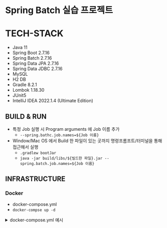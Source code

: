 # Spring Batch 실습 프로젝트

# TECH-STACK
- Java 11
- Spring Boot 2.7.16
- Spring Batch 2.7.16
- Spring Data JPA 2.7.16
- Spring Data JDBC 2.7.16
- MySQL
- H2 DB
- Gradle 8.2.1
- Lombok 1.18.30
- JUnit5
- IntelliJ IDEA 2022.1.4 (Ultimate Edition)

## BUILD & RUN
- 특정 Job 실행 시 Program arguments 에 Job 이름 추가
  - `--spring.bathc.job.names=${Job 이름}`
- Window/Mac OS 에서 Build 한 파일이 있는 곳까지 명령프롬프트/터미널을 통해 접근해서 실행
  - `.gradlew bootJar`
  - `java -jar build/libs/${빌드한 파일}.jar --spring.batch.job.names=${Job 이름}`

## INFRASTRUCTURE
### Docker
- docker-compose.yml
- `docker-compse up -d`

<details>
<summary>docker-compose.yml 예시</summary>

```yml
version: '3'

services:
  mysql:
    container_name: mysql_house
    image: mysql/mysql-server:5.7
    environment:
      MYSQL_ROOT_HOST: '%'
      MYSQL_USER: "house"
      MYSQL_PASSWORD: "house"
      MYSQL_DATABASE: "house"
    ports:
      - "3305:3306"
    command:
      - "mysqld"
      - "--character-set-server=utf8mb4"
      - "--collation-server=utf8mb4_unicode_ci"
```
</details>